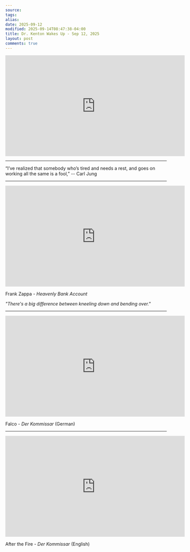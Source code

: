 ```yaml
---
source:
tags:
alias:
date: 2025-09-12
modified: 2025-09-14T08:47:38-04:00
title: Dr. Kenton Wakes Up - Sep 12, 2025
layout: post
comments: true
---
```


  

<iframe width="560" height="315" src="https://www.youtube.com/embed/BiUvBsWqp4A" title="YouTube video player" frameborder="0" allow="accelerometer; autoplay; clipboard-write; encrypted-media; gyroscope; picture-in-picture; web-share" allowfullscreen></iframe>

<!-- <img src="{{site.baseurl}}/images/[REPLACE]" width="560"> -->

---

“I’ve realized that somebody who’s tired and needs a rest, and goes on working all the same is a fool,” -- Carl Jung


---

<iframe width="560" height="315" src="https://www.youtube.com/embed/3-9zrUvTqFw?si=9UfMYOQ6Sm6Bmij8" title="YouTube video player" frameborder="0" allow="accelerometer; autoplay; clipboard-write; encrypted-media; gyroscope; picture-in-picture; web-share" referrerpolicy="strict-origin-when-cross-origin" allowfullscreen></iframe>

Frank Zappa - *Heavenly Bank Account*

*"There's a big difference between kneeling down and bending over."*

---

<iframe width="560" height="315" src="https://www.youtube.com/embed/8-bgiiTxhzM?si=7LOEgYr86dmMxFWO" title="YouTube video player" frameborder="0" allow="accelerometer; autoplay; clipboard-write; encrypted-media; gyroscope; picture-in-picture; web-share" referrerpolicy="strict-origin-when-cross-origin" allowfullscreen></iframe>

Falco - *Der Kommissar* (German)


---


<iframe width="560" height="315" src="https://www.youtube.com/embed/vBfFDTPPlaM?si=Drw501hnXi2fyqR5" title="YouTube video player" frameborder="0" allow="accelerometer; autoplay; clipboard-write; encrypted-media; gyroscope; picture-in-picture; web-share" referrerpolicy="strict-origin-when-cross-origin" allowfullscreen></iframe>

After the Fire - *Der Kommissar* (English)
